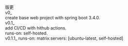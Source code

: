 版更  
v0_  
    create base web project with spring boot 3.4.0.  
v0.1_  
    add CI/CD with hithub actions.  
    runs-on: self-hosted.  
v0.1.1_
    runs-on: matrix:servers: [ubuntu-latest, self-hosted]
